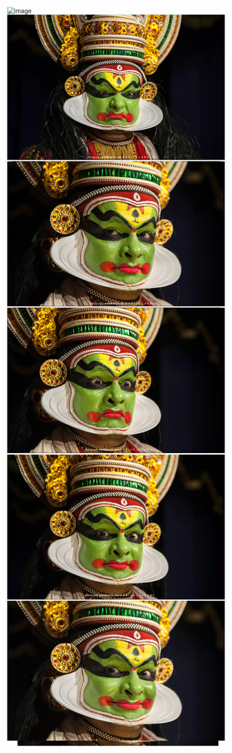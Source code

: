 <img class="image" src="envy face.png" alt="image">
          <img class="image" src="happy face.png" alt="image">
          <img class="image" src="jealous face.png" alt="image">
          <img class="image" src="low face.png" alt="image">
          <img class="image" src="pride face.png" alt="image">
          <img class="image" src="romantic face.png" alt="image">